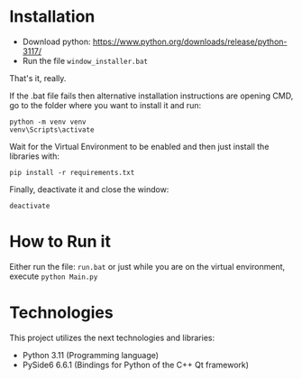 # Installation
* Download python: https://www.python.org/downloads/release/python-3117/
* Run the file `window_installer.bat`

That's it, really.

If the .bat file fails then alternative installation instructions are opening CMD, go to the folder where you want to install it and run:
```
python -m venv venv
venv\Scripts\activate
```
Wait for the Virtual Environment to be enabled and then just install the libraries with:
````
pip install -r requirements.txt
````
Finally, deactivate it and close the window:
```
deactivate
```

# How to Run it
Either run the file: `run.bat` or just while you are on the virtual environment, execute `python Main.py`

# Technologies
This project utilizes the next technologies and libraries:
* Python 3.11 (Programming language)
* PySide6 6.6.1 (Bindings for Python of the C++ Qt framework)
    
